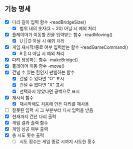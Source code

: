 ## 기능 명세
- [x] 다리 길이 입력 함수 -readBridgeSize()
  - [x] 범위 내의 숫자(3 ~ 20) 아닐 시 예외 처리
- [x] 플레이어가 이동할 칸을 입력받는 함수 -readMoving()
  - [x] U || D 아닐 시 예외 처리
- [x] 게임 재시작/종료 여부 입력받는 함수 -readGameCommand()
  - [x] R || Q 아닐 시 예외 처리
- [x] 다리 생성하는 함수 -makeBridge()
- [x] 플레이어 이동 함수 -move()
- [x] 건널 수 있는 칸인지 판별하는 함수
  - [x] 건널 수 있다면 "O" 표시
  - [x] 건널 수 없다면 "X" 표시
  - [x] 선택하지 않았다면 공백으로 표시
- [x] 재시작 함수
  - [x] 재시작해도 처음에 만든 다리를 재사용
- [ ] 잘못된 입력 시 그 부분부터 다시 입력을 받음
- [x] 현재까지 건넌 다리 출력
- [x] 게임 결과 출력 함수
- [x] 게임 성공 여부 출력
- [x] 총 시도 횟수 출력
  - [ ] 시도 횟수는 게임 종료 시까지 시도한 횟수